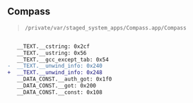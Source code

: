 ## Compass

> `/private/var/staged_system_apps/Compass.app/Compass`

```diff

   __TEXT.__cstring: 0x2cf
   __TEXT.__ustring: 0x56
   __TEXT.__gcc_except_tab: 0x54
-  __TEXT.__unwind_info: 0x240
+  __TEXT.__unwind_info: 0x248
   __DATA_CONST.__auth_got: 0x1f0
   __DATA_CONST.__got: 0x200
   __DATA_CONST.__const: 0x108

```
